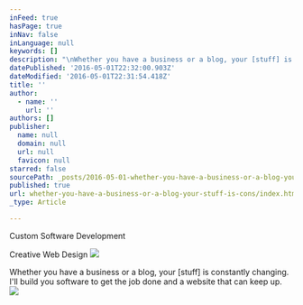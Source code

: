 ```yaml
---
inFeed: true
hasPage: true
inNav: false
inLanguage: null
keywords: []
description: "\nWhether you have a business or a blog, your [stuff] is constantly \nchanging. I’ll build you software to get the job done and a website that\n can keep up. "
datePublished: '2016-05-01T22:32:00.903Z'
dateModified: '2016-05-01T22:31:54.418Z'
title: ''
author:
  - name: ''
    url: ''
authors: []
publisher:
  name: null
  domain: null
  url: null
  favicon: null
starred: false
sourcePath: _posts/2016-05-01-whether-you-have-a-business-or-a-blog-your-stuff-is-cons.md
published: true
url: whether-you-have-a-business-or-a-blog-your-stuff-is-cons/index.html
_type: Article

---
```

Custom Software Development

Creative Web Design
![](https://s3-us-west-2.amazonaws.com/the-grid-img/p/0d583c62ad38ad6529d131a5a8cccc591bd3a59c.png)

Whether you have a business or a blog, your \[stuff\] is constantly 
changing. I'll build you software to get the job done and a website that
can keep up.   
![](https://the-grid-user-content.s3-us-west-2.amazonaws.com/49c419dd-da51-43bc-b896-a820c2741464.jpg)